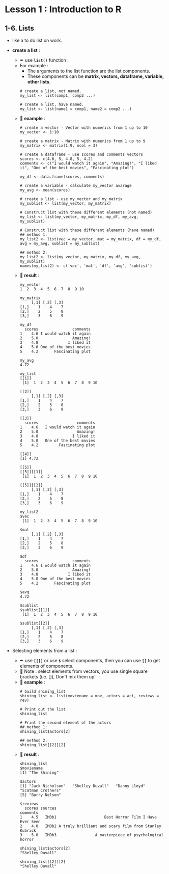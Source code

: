 # Lesson 1 : Introduction to R

## 1-6. Lists
* like a to do list on work.
* __create a list__ :
  * ✒ use **`list()`** function :
  * For example :
    * The arguments to the list function are the list components. 
    * These components can be **matrix, vectors, dataframe, variable, other lists**.
    ```
    # create a list, not named.
    my_list <- list(comp1, comp2 ...)
    
    # create a list, have named.
    my_list <- list(name1 = comp1, name2 = comp2 ...)
    ```
  * 📝 **example** :
    ```
    # create a vector - Vector with numerics from 1 up to 10
    my_vector <- 1:10
    
    # create a matrix - Matrix with numerics from 1 up to 9
    my_matrix <- matrix(1:9, ncol = 3)
    
    # create a dataframe - use scores and comments vectors
    scores <- c(4.6, 5, 4.8, 5, 4.2)
    comments <- c("I would watch it again", "Amazing!", "I liked it", "One of the best movies", "Fascinating plot") 
    
    my_df <- data.frame(scores, comments)
    
    # create a variable - calculate my_vector avarage
    my_avg <- mean(scores)
    
    # create a list - use my_vector and my_matrix
    my_sublist <- list(my_vector, my_matrix)
    
    # Construct list with these different elements (not named)
    my_list <- list(my_vector, my_matrix, my_df, my_avg, my_sublist)
    
    # Construct list with these different elements (have named)
    ## method 1:
    my_list2 <- list(vec = my_vector, mat = my_matrix, df = my_df, avg = my_avg, sublist = my_sublist)
    
    ## method 2:
    my_list2 <- list(my_vector, my_matrix, my_df, my_avg, my_sublist)
    names(my_list2) <- c('vec', 'mat', 'df', 'avg', 'sublist')
    ```
  * 🔎 **result** :
    ```
    my_vector
    1  2  3  4  5  6  7  8  9 10
    
    my_matrix
         [,1] [,2] [,3]
    [1,]    1    4    7
    [2,]    2    5    8
    [3,]    3    6    9
    
    my_df
      scores               comments
    1    4.6 I would watch it again
    2    5.0               Amazing!
    3    4.8             I liked it
    4    5.0 One of the best movies
    5    4.2       Fascinating plot
    
    my_avg
    4.72
    
    my_list
    [[1]]
     [1]  1  2  3  4  5  6  7  8  9 10

    [[2]]
         [,1] [,2] [,3]
    [1,]    1    4    7
    [2,]    2    5    8
    [3,]    3    6    9

    [[3]]
      scores                 comments
    1    4.6   I would watch it again
    2    5.0                 Amazing!
    3    4.8               I liked it
    4    5.0   One of the best movies
    5    4.2         Fascinating plot

    [[4]]
    [1] 4.72
    
    [[5]]
    [[5]][[1]]
     [1]  1  2  3  4  5  6  7  8  9 10

    [[5]][[2]]
         [,1] [,2] [,3]
    [1,]    1    4    7
    [2,]    2    5    8
    [3,]    3    6    9
    
    my_list2
    $vec
     [1]  1  2  3  4  5  6  7  8  9 10

    $mat
         [,1] [,2] [,3]
    [1,]    1    4    7
    [2,]    2    5    8
    [3,]    3    6    9

    $df
      scores               comments
    1    4.6 I would watch it again
    2    5.0               Amazing!
    3    4.8             I liked it
    4    5.0 One of the best movies
    5    4.2       Fascinating plot
    
    $avg
    4.72
    
    $sublist
    $sublist[[1]]
     [1]  1  2  3  4  5  6  7  8  9 10

    $sublist[[2]]
         [,1] [,2] [,3]
    [1,]    1    4    7
    [2,]    2    5    8
    [3,]    3    6    9
    ```
 
* Selecting elements from a list :
  * ✒ use **`[[]]`** or use **`$`** select components, then you can use **`[]`** to get elements of components.
  * 🌟 Note : select elements from vectors, you use single square brackets (i.e. []), Don't mix them up!
  * 📝 **example** :
    ```
    # build shining_list
    shining_list <- list(moviename = mov, actors = act, reviews = rev)
    
    # Print out the list
    shining_list
    
    # Print the second element of the actors
    ## method 1:
    shining_list$actors[2]
    
    ## method 2:
    shining_list[[2]][2]
    ```
  * 🔎 **result** :
    ```
    shining_list
    $moviename
    [1] "The Shining"

    $actors
    [1] "Jack Nicholson"   "Shelley Duvall"   "Danny Lloyd"      "Scatman Crothers"
    [5] "Barry Nelson"    

    $reviews
      scores sources                                              comments
    1    4.5   IMDb1                     Best Horror Film I Have Ever Seen
    2    4.0   IMDb2 A truly brilliant and scary film from Stanley Kubrick
    3    5.0   IMDb3                 A masterpiece of psychological horror
    
    shining_list$actors[2]
    "Shelley Duvall"
    
    shining_list[[2]][2]
    "Shelley Duvall"
    ```
